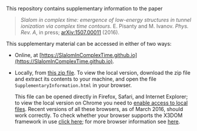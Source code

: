 
This repository contains supplementary information to the paper 

> *Slalom in complex time: emergence of low-energy structures in tunnel ionization via complex time contours*. E. Pisanty and M. Ivanov. *Phys. Rev. A*, in press; [arXiv:1507.00011](http://arxiv.org/abs/1507.00011) (2016).

This supplementary material can be accessed in either of two ways:

 - Online, at [https://SlalomInComplexTime.github.io](https://SlalomInComplexTime.github.io).
 - Locally, from [this zip file](https://github.com/SlalomInComplexTime/SlalomInComplexTime.github.io/raw/master/SupplementaryInformation.zip). To view the local version, download the zip file and extract its contents to your machine, and open the file `SupplementaryInformation.html` in your browser.

   This file can be opened directly in Firefox, Safari, and Internet Explorer; to view the local version on Chrome you need to [enable access to local files](http://www.chrome-allow-file-access-from-file.com/). Recent versions of all these browsers, as of March 2016, should work correctly. To check whether your browser supports the X3DOM framework in use [click here](http://www.x3dom.org/check/); for more browser information see [here](http://www.x3dom.org/contact/).
